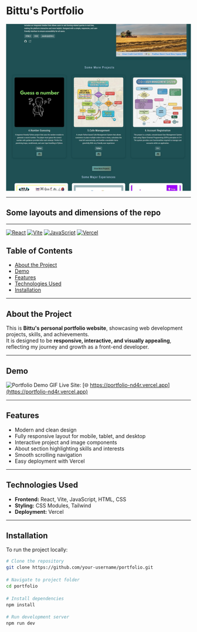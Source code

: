# Bittu's Portfolio

![Portfolio Screenshot](./public/preview.jpeg)


---


## Some layouts and dimensions of the repo


---

[![React](https://img.shields.io/badge/React-17.0.2-blue?logo=react&logoColor=white)](https://reactjs.org/) 
[![Vite](https://img.shields.io/badge/Vite-4.0-purple?logo=vite&logoColor=white)](https://vitejs.dev/) 
[![JavaScript](https://img.shields.io/badge/JavaScript-ES6-yellow?logo=javascript&logoColor=black)](https://developer.mozilla.org/en-US/docs/Web/JavaScript)
[![Vercel](https://img.shields.io/badge/Deployed%20on-Vercel-black?logo=vercel&logoColor=white)](https://portfolio-nd4r.vercel.app)


## Table of Contents
- [About the Project](#about-the-project)
- [Demo](#demo)
- [Features](#features)
- [Technologies Used](#technologies-used)
- [Installation](#installation)

---

## About the Project
This is **Bittu's personal portfolio website**, showcasing web development projects, skills, and achievements.  
It is designed to be **responsive, interactive, and visually appealing**, reflecting my journey and growth as a front-end developer.  

---

## Demo
![Portfolio Demo GIF](./public/demo.gif)
Live Site: [🌐 https://portfolio-nd4r.vercel.app](https://portfolio-nd4r.vercel.app)

---

## Features
- Modern and clean design
- Fully responsive layout for mobile, tablet, and desktop
- Interactive project and image components
- About section highlighting skills and interests
- Smooth scrolling navigation
- Easy deployment with Vercel

---

## Technologies Used
- **Frontend:** React, Vite, JavaScript, HTML, CSS  
- **Styling:** CSS Modules, Tailwind
- **Deployment:** Vercel  

---

## Installation
To run the project locally:

```bash
# Clone the repository
git clone https://github.com/your-username/portfolio.git

# Navigate to project folder
cd portfolio

# Install dependencies
npm install

# Run development server
npm run dev

